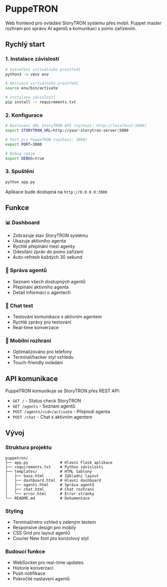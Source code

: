 # PuppeTRON

Web frontend pro ovládání StoryTRON systému přes mobil.
Puppet master rozhraní pro správu AI agentů a komunikaci s pomo zařízením.

## Rychlý start

### 1. Instalace závislostí

```bash
# Vytvoření virtuálního prostředí
python3 -m venv env

# Aktivace virtuálního prostředí
source env/bin/activate

# Instalace závislostí
pip install -r requirements.txt
```

### 2. Konfigurace

```bash
# Nastavení URL StoryTRON API (výchozí: http://localhost:5000)
export STORYTRON_URL=http://your-storytron-server:5000

# Port pro PuppeTRON (výchozí: 3000)
export PORT=3000

# Debug režim
export DEBUG=true
```

### 3. Spuštění

```bash
python app.py
```

Aplikace bude dostupná na `http://0.0.0.0:3000`

## Funkce

### 📊 Dashboard
- Zobrazuje stav StoryTRON systému
- Ukazuje aktivního agenta
- Rychlé přepínání mezi agenty
- Odesílání zpráv do pomo zařízení
- Auto-refresh každých 30 sekund

### 🤖 Správa agentů
- Seznam všech dostupných agentů
- Přepínání aktivního agenta
- Detail informací o agentech

### 💬 Chat test
- Testování komunikace s aktivním agentem
- Rychlé zprávy pro testování
- Real-time konverzace

### 📱 Mobilní rozhraní
- Optimalizováno pro telefony
- Terminal/hacker styl vzhledu
- Touch-friendly ovládání

## API komunikace

PuppeTRON komunikuje se StoryTRON přes REST API:

- `GET /` - Status check StoryTRON
- `GET /agents` - Seznam agentů
- `POST /agents/<id>/activate` - Přepnutí agenta
- `POST /chat` - Chat s aktivním agentem

## Vývoj

### Struktura projektu

```
puppetron/
├── app.py              # Hlavní Flask aplikace
├── requirements.txt    # Python závislosti
├── templates/          # HTML šablony
│   ├── base.html       # Základní layout
│   ├── dashboard.html  # Hlavní dashboard
│   ├── agents.html     # Správa agentů
│   ├── chat.html       # Chat rozhraní
│   └── error.html      # Error stránky
└── README.md           # Dokumentace
```

### Styling
- Terminal/retro vzhled s zeleným textem
- Responsive design pro mobily
- CSS Grid pro layout agentů
- Courier New font pro konzolový styl

### Budoucí funkce
- WebSocket pro real-time updates
- Historie konverzací
- Push notifikace
- Pokročilé nastavení agentů
